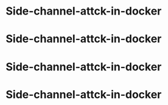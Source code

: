 # Side-channel-attck-in-docker
# Side-channel-attck-in-docker
# Side-channel-attck-in-docker
# Side-channel-attck-in-docker
